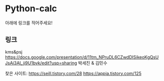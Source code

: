 # Python-calc
아래에 링크를 적어주세요!

## 링크
kms&psj https://docs.google.com/presentation/d/11tm_NPruDL6CZwdDISikeoKgQsUJsAi3AI_ji9U1bvk/edit?usp=sharing
박세진 & 김민수

찾은 사이트: https://seill.tistory.com/28
            https://appia.tistory.com/125
